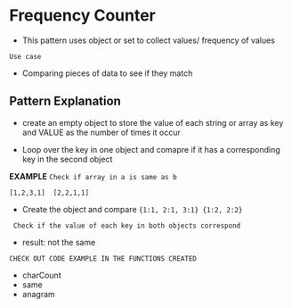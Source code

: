 # Frequency Counter

- This pattern uses object or set to collect values/ frequency of values

`Use case`

- Comparing pieces of data to see if they match

## Pattern Explanation

- create an empty object to store the value of each string or array as key and VALUE as the number of times it occur

- Loop over the key in one object and comapre if it has a corresponding key in the second object

**EXAMPLE**
`Check if array in a is same as b`

`[1,2,3,1]  [2,2,1,1]`

- Create the object and compare
  `{1:1, 2:1, 3:1} {1:2, 2:2}`

` Check if the value of each key in both objects correspond`

- result: not the same

`CHECK OUT CODE EXAMPLE IN THE FUNCTIONS CREATED`

- charCount
- same
- anagram
